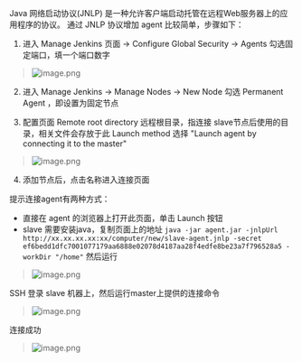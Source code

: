 Java 网络启动协议(JNLP) 是一种允许客户端启动托管在远程Web服务器上的应用程序的协议。
通过 JNLP 协议增加 agent 比较简单，步骤如下：
1. 进入 Manage Jenkins 页面 -> Configure Global Security -> Agents
勾选固定端口，填一个端口数字

> ![image.png](https://hexo-blog.pek3b.qingstor.com/upload_images/71414-176a122e659dadeb.png?imageMogr2/auto-orient/strip%7CimageView2/2/w/1240)

2. 进入 Manage Jenkins -> Manage Nodes -> New Node
勾选 Permanent Agent ，即设置为固定节点

3. 配置页面
Remote root directory 远程根目录，指连接 slave节点后使用的目录，相关文件会存放于此
Launch method  选择 "Launch agent by connecting it to the master"
> ![image.png](https://hexo-blog.pek3b.qingstor.com/upload_images/71414-8ed41628330c6c5b.png?imageMogr2/auto-orient/strip%7CimageView2/2/w/1240)

4. 添加节点后，点击名称进入连接页面

提示连接agent有两种方式：
* 直接在 agent 的浏览器上打开此页面，单击 Launch 按钮
* slave 需要安装java，复制页面上的地址 `java -jar agent.jar -jnlpUrl http://xx.xx.xx.xx:xx/computer/new/slave-agent.jnlp -secret ef6bedd1dfc7001077179aa6888e02078d4187aa28f4edfe8be23a7f796528a5 -workDir "/home"`
然后运行
> ![image.png](https://hexo-blog.pek3b.qingstor.com/upload_images/71414-9dc99004e9808a4d.png?imageMogr2/auto-orient/strip%7CimageView2/2/w/1240)

SSH 登录 slave 机器上，然后运行master上提供的连接命令
> ![image.png](https://hexo-blog.pek3b.qingstor.com/upload_images/71414-d55dcd8237689fd0.png?imageMogr2/auto-orient/strip%7CimageView2/2/w/1240)

连接成功
> ![image.png](https://hexo-blog.pek3b.qingstor.com/upload_images/71414-b0c565d5981ad4f7.png?imageMogr2/auto-orient/strip%7CimageView2/2/w/1240)


